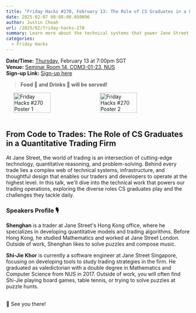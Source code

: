 ```yaml
---
title: "Friday Hacks #270, February 13: The Role of CS Graduates in a Quantitative Trading Firm (Special Thursday Edition)"
date: 2025-02-07 00:08:00.050096
author: Justin Cheah
url: /2025/02/friday-hacks-270
summary: Learn more about the technical systems that power Jane Street’s trading operations and the key roles CS graduates play in tackling complex challenges!
categories:
  - Friday Hacks
---
```


**Date/Time:** <ins>Thursday</ins>, February 13 at 7:00pm SGT<br />
**Venue:** <a href="https://nusmods.com/venues/COM3-01-23">Seminar Room 14, COM3-01-23, NUS</a><br />
**Sign-up Link:** [Sign-up here](https://hckr.cc/fh-270-signup)<br />

> **Food 🍕 and Drinks 🧋 will be served!**

<div style="display: flex; justify-content: center; gap: 10px;">
    <img src="/img/2025/fh/270-1.jpg" alt="Friday Hacks #270 Poster 1" style="width: 45%;" />
    <img src="/img/2025/fh/270-2.png" alt="Friday Hacks #270 Poster 2" style="width: 45%;" />
</div>
<br />

## From Code to Trades: The Role of CS Graduates in a Quantitative Trading Firm

At Jane Street, the world of trading is an intersection of cutting-edge technology, quantitative reasoning, and problem-solving. Behind every trade lies a complex web of technical systems, infrastructure, and thoughtful design that enables our traders and developers to operate at the highest level. In this talk, we'll dive into the technical work that powers our trading operations, exploring the diverse roles CS graduates play and the challenges they tackle daily.


### Speakers Profile 🎙️

**Shenghan** is a trader at Jane Street's Hong Kong office, where he specializes in developing quantitative models and trading algorithms. Before Hong Kong, he studied Mathematics and worked at Jane Street London. Outside of work, Shenghan likes to solve puzzles and compose music.


**Shi-Jie Khor** is currently a software engineer at Jane Street Singapore, focusing on developing tools to study trading strategies in the firm. He graduated as valedictorian with a double degree in Mathematics and Computer Science from NUS in 2017. Outside of work, you will often find Shi-Jie playing board games, table tennis, or trying to solve puzzles at puzzle hunts.
<br /><br />

👋 See you there!

